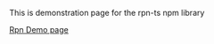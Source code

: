 This is demonstration page for the rpn-ts npm library

[Rpn Demo page](https://robert8888.github.io/rpn-demo/)